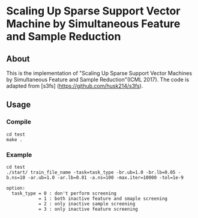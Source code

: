 # Scaling Up Sparse Support Vector Machine by Simultaneous Feature and Sample Reduction
## About
This is the implementation of "Scaling Up Sparse Support Vector Machines by Simultaneous Feature and Sample Reduction"(ICML 2017). The code is adapted from [s3fs] (https://github.com/husk214/s3fs).

## Usage
### Compile
```
cd test
make .
```

### Example
```
cd test
./start/ train_file_name -task=task_type -br.ub=1.0 -br.lb=0.05 -b.ns=10 -ar.ub=1.0 -ar.lb=0.01 -a.ns=100 -max.iter=10000 -tol=1e-9

option:
  task_type = 0 : don't perform screening
            = 1 : both inactive feature and smaple screening
            = 2 : only inactive sample screening
            = 3 : only inactive feature screening
```

